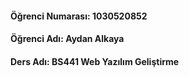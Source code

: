 
#### **Öğrenci Numarası**: 1030520852
#### **Öğrenci Adı**: Aydan Alkaya
#### **Ders Adı**: BS441 Web Yazılım Geliştirme
